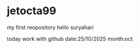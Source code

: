 
# jetocta99
my first reopository
hello suryahari



today work with github
date:25/10/2025
month:oct
